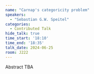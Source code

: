 ```yaml
---
name: "Carnap's categoricity problem"
speakers:
  - "Sebastian G.W. Speitel"
categories:
  - Contributed Talk
hide_talk: true
time_start: '18:10'
time_end: '18:35'
talk_date: 2024-06-25
room: J222
---
```


Abstract TBA
